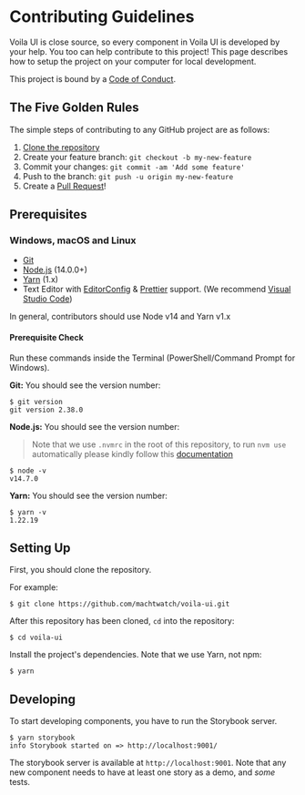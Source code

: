 # Contributing Guidelines

Voila UI is close source, so every component in Voila UI is developed by your help. You too can help contribute to this project! This page describes how to setup the project on your computer for local development.

This project is bound by a [Code of Conduct](CODE_OF_CONDUCT.md).

## The Five Golden Rules

The simple steps of contributing to any GitHub project are as follows:

1. [Clone the repository](https://github.com/machtwatch/voila-ui)
2. Create your feature branch: `git checkout -b my-new-feature`
3. Commit your changes: `git commit -am 'Add some feature'`
4. Push to the branch: `git push -u origin my-new-feature`
5. Create a [Pull Request](https://github.com/machtwatch/voila-ui/pulls)!

## Prerequisites

### Windows, macOS and Linux

- [Git](http://git-scm.com/)
- [Node.js](http://nodejs.org/) (14.0.0+)
- [Yarn](https://yarnpkg.com/) (1.x)
- Text Editor with [EditorConfig](http://editorconfig.org/) & [Prettier](https://prettier.io/) support. (We recommend [Visual Studio Code](https://code.visualstudio.com/))

In general, contributors should use Node v14 and Yarn v1.x

#### Prerequisite Check

Run these commands inside the Terminal (PowerShell/Command Prompt for Windows).

**Git:** You should see the version number:

```sh-session
$ git version
git version 2.38.0
```

**Node.js:** You should see the version number:

> Note that we use `.nvmrc` in the root of this repository, to run `nvm use` automatically please kindly follow this [documentation](https://github.com/nvm-sh/nvm#nvmrc)

```sh-session
$ node -v
v14.7.0
```

**Yarn:** You should see the version number:

```sh-session
$ yarn -v
1.22.19
```

## Setting Up

First, you should clone the repository.

For example:

```sh-session
$ git clone https://github.com/machtwatch/voila-ui.git
```

After this repository has been cloned, `cd` into the repository:

```sh-session
$ cd voila-ui
```

Install the project's dependencies. Note that we use Yarn, not npm:

```sh-session
$ yarn
```

## Developing

To start developing components, you have to run the Storybook server.

```sh-session
$ yarn storybook
info Storybook started on => http://localhost:9001/
```

The storybook server is available at `http://localhost:9001`. Note that any new component needs to have at least one story as a demo, and _some_ tests.
